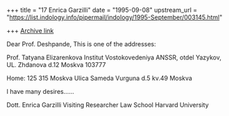 +++
title = "17 Enrica Garzilli"
date = "1995-09-08"
upstream_url = "https://list.indology.info/pipermail/indology/1995-September/003145.html"

+++
[Archive link](https://list.indology.info/pipermail/indology/1995-September/003145.html)

Dear Prof. Deshpande,
This is one of the addresses: 

Prof. Tatyana Elizarenkova
Institut Vostokovedeniya ANSSR, otdel Yazykov, UL. Zhdanova d.12
Moskva 103777

Home:
125 315 Moskva
Ulica Sameda Vurguna d.5 kv.49
Moskva

I have many desires......

Dott. Enrica Garzilli
Visiting Researcher
Law School
Harvard University





